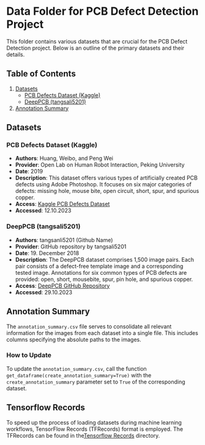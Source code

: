 # Data Folder for PCB Defect Detection Project

This folder contains various datasets that are crucial for the PCB Defect Detection project. Below is an outline of the primary datasets and their details.

## Table of Contents

1. [Datasets](#datasets)
    - [PCB Defects Dataset (Kaggle)](#pcb-defects-dataset-kaggle)
    - [DeepPCB (tangsali5201)](#deeppcb-tangsali5201)
2. [Annotation Summary](#annotation-summary)

## Datasets

### PCB Defects Dataset (Kaggle)

- **Authors**: Huang, Weibo, and Peng Wei
- **Provider**: Open Lab on Human Robot Interaction, Peking University 
- **Date**: 2019
- **Description**: This dataset offers various types of artificially created PCB defects using Adobe Photoshop. It focuses on six major categories of defects: missing hole, mouse bite, open circuit, short, spur, and spurious copper.
- **Access**: [Kaggle PCB Defects Dataset](https://www.kaggle.com/datasets/akhatova/pcb-defects/data)
- **Accessed**: 12.10.2023 

### DeepPCB (tangsali5201)

- **Authors**: tangsanli5201 (Github Name)
- **Provider**: GitHub repository by tangsali5201
- **Date**: 19. December 2018
- **Description**: The DeepPCB dataset comprises 1,500 image pairs. Each pair consists of a defect-free template image and a corresponding tested image. Annotations for six common types of PCB defects are provided: open, short, mousebite, spur, pin hole, and spurious copper.
- **Access**: [DeepPCB GitHub Repository](https://github.com/tangsanli5201/DeepPCB)
- **Accessed**: 29.10.2023 

## Annotation Summary

The `annotation_summary.csv` file serves to consolidate all relevant information for the images from each dataset into a single file. This includes columns specifying the absolute paths to the images.

### How to Update

To update the `annotation_summary.csv`, call the function `get_dataframe(create_annotation_summary=True)` with the `create_annotation_summary` parameter set to `True` of the corresponding dataset.

## Tensorflow Records

To speed up the process of loading datasets during machine learning workflows, TensorFlow Records (TFRecords) format is employed. The TFRecords can be found in the[Tensorflow Records](#tensorflow_records) directory.
